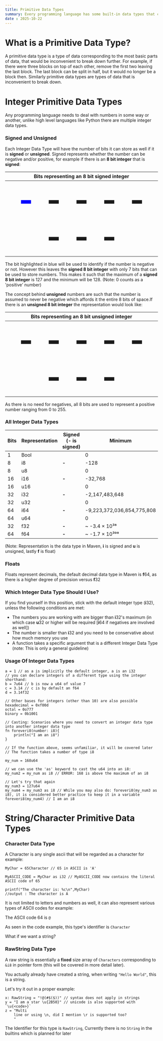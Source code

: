 ```yaml
---
title: Primitive Data Types
summary: Every programming language has some built-in data types that can be used
date : 2025-10-22
---
```

# What is a Primitive Data Type?
A primitive data type is a type of data corresponding to the most basic parts of data, that would be inconvenient to break down further. For example, if there were three blocks on top of each other, remove the first two leaving the last block. The last block can be split in half, but it would no longer be a block then. Similarly primitive data types are types of data that is inconvenient to break down.

# Integer Primitive Data Types
Any programming language needs to deal with numbers in some way or another, unlike high level languages like Python there are multiple integer data types. 

### Signed and Unsigned
Each Integer Data Type will have the number of bits it can store as well if it is **signed** or **unsigned**. Signed represents whether the number can be negative and/or positive, for example if there is an **8 bit integer** that is **signed**:

| Bits representing an 8 bit **signed** integer|
| :-----------: |
|**<span style="font-size:100px"><span style="color:blue">- </span>- - - - - - - </span>**|

The bit highlighted in blue will be used to identify if the number is negative or not. However this leaves the **signed 8 bit integer** with only 7 bits that can be used to store numbers. This makes it such that the maximum of a **signed 8 bit integer** is 127 and the minimum will be 128. (Note: 0 counts as a 'positive' number)

The concept behind **unsigned** numbers are such that the number is assumed to never be negative which affords it the entire 8 bits of space.If there is an **unsigned 8 bit integer** the representation would look like:

| Bits representing an 8 bit **unsigned** integer|
| :-----------: |
|**<span style="font-size:100px">- - - - - - - - </span>**|

As there is no need for negatives, all 8 bits are used to represent a positive number ranging from 0 to 255.

### All Integer Data Types

| Bits | Representation         | Signed (**-** is signed) | Minimum                       | Maximum                       |
|------|------------------------|--------------------------|-------------------------------|-------------------------------|
| 1    | Bool                    |                           | 0                             | 1                             |
| 8    | i8                     | **-**                    | -128                          | 127                           |
| 8    | u8                     |                           | 0                             | 255                           |
| 16   | i16                    | **-**                    | -32,768                       | 32,767                        |
| 16   | u16                    |                           | 0                             | 65,535                        |
| 32   | i32                    | **-**                    | -2,147,483,648                | 2,147,483,647                 |
| 32   | u32                    |                           | 0                             | 4,294,967,295                 |
| 64   | i64                    | **-**                    | -9,223,372,036,854,775,808    | 9,223,372,036,854,775,807     |
| 64   | u64                    |                           | 0                             | 18,446,744,073,709,551,615    |
| 32   | f32                  | **-**                    | ~ -3.4 × 10³⁸                 | ~ 3.4 × 10³⁸                  |
| 64   | f64                 | **-**                    | ~ -1.7 × 10³⁰⁸               | ~ 1.7 × 10³⁰⁸                |

(Note: Representation is the data type in Maven, **i** is signed and **u** is unsigned, lastly **f** is float)

### Floats
Floats represent decimals, the default decimal data type in Maven is **f**64, as there is a higher degree of precision versus **f**32


### Which Integer Data Type Should I Use?
If you find yourself in this position, stick with the default integer type (**i**32), unless the following conditions are met:
- The numbers you are working with are bigger than **i**32's maximum (in which case **u**32 or higher will be required [**i**64 if negatives are involved as well])
- The number is smaller than **i**32 and you need to be conservative about how much memory you use
- A function takes a specific argument that is a different Integer Data Type
(note: This is only a general guideline)

### Usage Of Integer Data Types
```
a = 1 // as a is implicitly the default integer, a is an i32
// you can declare integers of a different type using the integer shorthand:
b = 7u64 // b is now a u64 of value 7
c = 3.14 // c is by default an f64
d = 3.14f32

// Other bases for integers (other than 10) are also possible
hexadecimal = 0xf00d
octal = 0o777
binary = 0b1001

// Casting: Scenarios where you need to convert an integer data type into another integer data type
fn foreveri8(number: i8){
    println("I am an i8")
}

// If the function above, seems unfamiliar, it will be covered later
// The function takes a number of type i8

my_num = 168u64

// we can use the 'as' keyword to cast the u64 into an i8:
my_num2 = my_num as i8 // ERROR: 168 is above the maximum of an i8

// Let's try that again
my_num3 = 127u64
my_num4 = my_num3 as i8 // While you may also do: foreveri8(my_num3 as i8), it is considered better practice to keep it in a variable
foreveri8(my_num4) // I am an i8
```


# String/Character Primitive Data Types

### Character Data Type
A Character is any single ascii that will be regarded as a character for example:
```
MyChar = 65Character // 65 in ASCII is 'A'

MyASCII_CODE = MyChar as i32 // MyASCII_CODE now contains the literal ASCII code of 65

printf("The character is: %c\n",MyChar)
//output : The character is A
```
It is not limited to letters and numbers as well, it can also represent various types of ASCII codes for example:

The ASCII code 64 is `@`

As seen in the code example, this type's identifier is `Character`

What if we want a string?

### RawString Data Type

A raw string is essentially a **fixed** size array of `Characters` corresponding to `&i8` in pointer form (this will be covered in more detail later).

You actually already have created a string, when writing `"Hello World"`, this is a string.

Let's try it out in a proper example:
```
x: RawString = "!@(#$($))" // syntax does not apply in strings
y = "I am a star \u{2B50}" // unicode is also supported with `\u{<code>}`
z = "Multi
    line or using \n, did I mention \r is supported too?
    "
```

The Identifier for this type is `RawString`, Currently there is no `String` in the builtins which is planned for later
